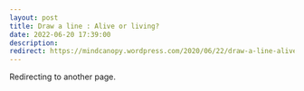 ```yaml
---
layout: post
title: Draw a line : Alive or living?
date: 2022-06-20 17:39:00
description:
redirect: https://mindcanopy.wordpress.com/2020/06/22/draw-a-line-alive-or-living/
---
```


Redirecting to another page.